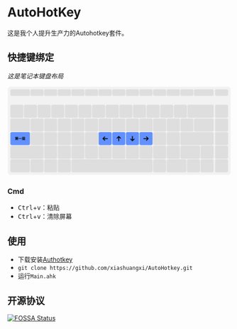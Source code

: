# AutoHotKey

这是我个人提升生产力的Autohotkey套件。

## 快捷键绑定

*这是笔记本键盘布局*

<img src="autohotkey.svg" alt="快捷键绑定" />

### Cmd

* <kbd>Ctrl</kbd>+<kbd>v</kbd>：粘贴
* <kbd>Ctrl</kbd>+<kbd>v</kbd>：清除屏幕

## 使用

* 下载安装[Authotkey](https://autohotkey.com/)
* `git clone https://github.com/xiashuangxi/AutoHotkey.git`
* 运行`Main.ahk`

## 开源协议

[![FOSSA Status](https://app.fossa.com/api/projects/git%2Bgithub.com%2Fxiashuangxi%2FAutoHotKey.svg?type=large)](https://app.fossa.com/projects/git%2Bgithub.com%2Fxiashuangxi%2FAutoHotKey?ref=badge_large)